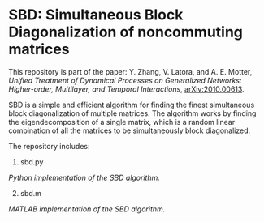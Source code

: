 # SBD: Simultaneous Block Diagonalization of noncommuting matrices

This repository is part of the paper: Y. Zhang, V. Latora, and A. E. Motter, _Unified Treatment of Dynamical Processes on Generalized Networks: Higher-order, Multilayer, and Temporal Interactions_, [arXiv:2010.00613](https://arxiv.org/abs/2010.00613).

SBD is a simple and efficient algorithm for finding the finest simultaneous block diagonalization of multiple matrices.
The algorithm works by finding the eigendecomposition of a single matrix, which is a random linear combination of all the matrices to be simultaneously block diagonalized.

The repository includes:

1. sbd.py

  _Python implementation of the SBD algorithm._

2. sbd.m

  _MATLAB implementation of the SBD algorithm._
